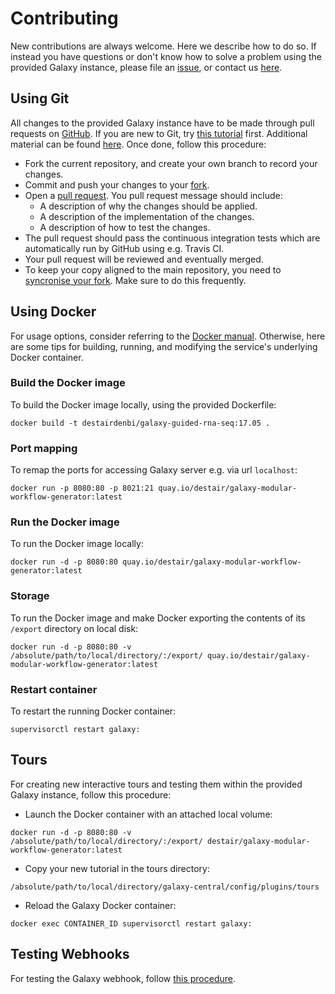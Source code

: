 # Contributing

New contributions are always welcome. Here we describe how to do so. If instead you have questions or don't know how to solve a problem using the provided Galaxy instance, please file an [issue](https://github.com/destairdenbi/galaxy-modular-workflow-generator/issues), or contact us [here](https://destair.bioinf.uni-leipzig.de/about/).

## Using Git

All changes to the provided Galaxy instance have to be made through pull requests on [GitHub](https://github.com/). 
If you are new to Git, try [this tutorial](https://try.github.com/) first. Additional material can be found [here](https://help.github.com/articles/good-resources-for-learning-git-and-github/). Once done, follow this procedure:

- Fork the current repository, and create your own branch to record your changes.
- Commit and push your changes to your [fork](https://help.github.com/articles/pushing-to-a-remote/).
- Open a [pull request](https://help.github.com/articles/creating-a-pull-request/). You pull request message should include:
  - A description of why the changes should be applied.
  - A description of the implementation of the changes.
  - A description of how to test the changes.
- The pull request should pass the continuous integration tests which are automatically run by GitHub using e.g. Travis CI.
- Your pull request will be reviewed and eventually merged.
- To keep your copy aligned to the main repository, you need to [syncronise your fork](https://help.github.com/articles/syncing-a-fork/). Make sure to do this frequently.

## Using Docker

For usage options, consider referring to the [Docker manual](https://docs.docker.io/). Otherwise, here are some tips for building, running, and modifying the service's underlying Docker container.

### Build the Docker image

To build the Docker image locally, using the provided Dockerfile:

```
docker build -t destairdenbi/galaxy-guided-rna-seq:17.05 .
```

### Port mapping

To remap the ports for accessing Galaxy server e.g. via url ``localhost``:

```
docker run -p 8080:80 -p 8021:21 quay.io/destair/galaxy-modular-workflow-generator:latest
```

### Run the Docker image

To run the Docker image locally:

```
docker run -d -p 8080:80 quay.io/destair/galaxy-modular-workflow-generator:latest

```

### Storage

To run the Docker image and make Docker exporting the contents of its ``/export`` directory on local disk:

```
docker run -d -p 8080:80 -v /absolute/path/to/local/directory/:/export/ quay.io/destair/galaxy-modular-workflow-generator:latest
```

### Restart container

To restart the running Docker container:

```
supervisorctl restart galaxy:
```

## Tours

For creating new interactive tours and testing them within the provided Galaxy instance, follow this procedure:

- Launch the Docker container with an attached local volume:

```
docker run -d -p 8080:80 -v /absolute/path/to/local/directory/:/export/ destair/galaxy-modular-workflow-generator:latest
```

- Copy your new tutorial in the tours directory:

```
/absolute/path/to/local/directory/galaxy-central/config/plugins/tours
```

- Reload the Galaxy Docker container:

```
docker exec CONTAINER_ID supervisorctl restart galaxy:
```

## Testing Webhooks

For testing the Galaxy webhook, follow [this procedure](https://github.com/destairdenbi/webhooks).
